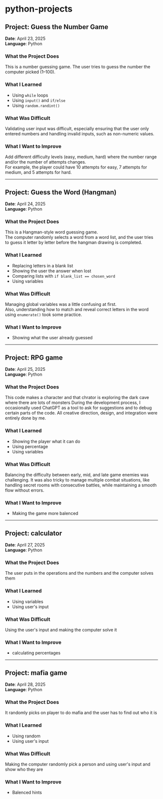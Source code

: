 # python-projects

## Project: Guess the Number Game  
**Date**: April 23, 2025  
**Language**: Python

### What the Project Does  
This is a number guessing game. The user tries to guess the number the computer picked (1–100).

### What I Learned  
- Using `while` loops  
- Using `input()` and `if/else`  
- Using `random.randint()`

### What Was Difficult  
Validating user input was difficult, especially ensuring that the user only entered numbers and handling invalid inputs, such as non-numeric values.

### What I Want to Improve  
Add different difficulty levels (easy, medium, hard) where the number range and/or the number of attempts changes.  
For example, the player could have 10 attempts for easy, 7 attempts for medium, and 5 attempts for hard.
___________________________________________________________________________________________________________________________________________________________________________________________________

## Project: Guess the Word (Hangman)  
**Date**: April 24, 2025  
**Language**: Python

### What the Project Does  
This is a Hangman-style word guessing game.  
The computer randomly selects a word from a word list, and the user tries to guess it letter by letter before the hangman drawing is completed.

### What I Learned  
- Replacing letters in a blank list  
- Showing the user the answer when lost
- Comparing lists with `if blank_list == chosen_word`
- Using variables

### What Was Difficult  
Managing global variables was a little confusing at first.  
Also, understanding how to match and reveal correct letters in the word using `enumerate()` took some practice.

### What I Want to Improve  
- Showing what the user already guessed

_________________________________________________________________________________________________________________________________________________________________________________________________

## Project: RPG game  
**Date**: April 25, 2025  
**Language**: Python

### What the Project Does  
This code makes a character and that chrator is exploring the dark cave where there are lots of monsters
During the development process, I occasionally used ChatGPT as a tool to ask for suggestions and to debug certain parts of the code. All creative direction, design, and integration were entirely done by me.

### What I Learned  
- Showing the player what it can do
- Using percentage
- Using variables

### What Was Difficult  
Balancing the difficulty between early, mid, and late game enemies was challenging.
It was also tricky to manage multiple combat situations, like handling secret rooms with consecutive battles, while maintaining a smooth flow without errors.

### What I Want to Improve  
- Making the game more balenced

___________________________________________________________________________________________________________________________________________________________________________________________________

## Project: calculator  
**Date**: April 27, 2025  
**Language**: Python

### What the Project Does  
The user puts in the operations and the numbers and the computer solves them

### What I Learned  
- Using variables
- Using user's input

### What Was Difficult  
Using the user's input and making the computer solve it

### What I Want to Improve  
- calculating percentages


___________________________________________________________________________________________________________________________________________________________________________________________________

## Project: mafia game 
**Date**: April 28, 2025  
**Language**: Python

### What the Project Does  
It randomly picks on player to do mafia and the user has to find out who it is

### What I Learned  
- Using random
- Using user's input

### What Was Difficult  
Making the computer randomly pick a person and using user's input and show who they are

### What I Want to Improve  
- Balenced hints
